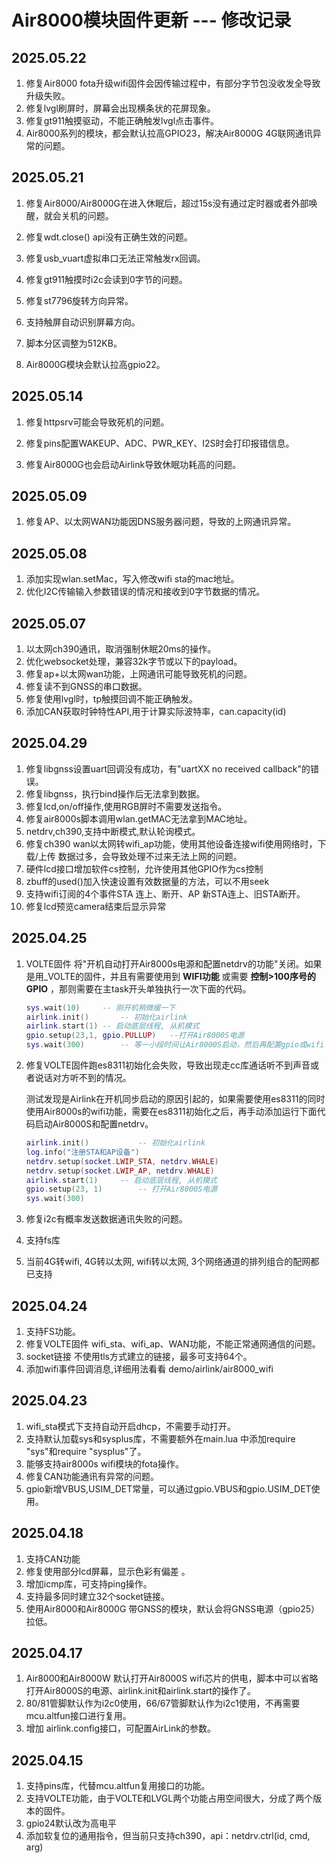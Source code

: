 # Air8000模块固件更新 --- 修改记录

## 2025.05.22

1. 修复Air8000 fota升级wifi固件会因传输过程中，有部分字节包没收发全导致升级失败。
2. 修复lvgl刷屏时，屏幕会出现横条状的花屏现象。
3. 修复gt911触摸驱动，不能正确触发lvgl点击事件。
4. Air8000系列的模块，都会默认拉高GPIO23，解决Air8000G 4G联网通讯异常的问题。

## 2025.05.21

1. 修复Air8000/Air8000G在进入休眠后，超过15s没有通过定时器或者外部唤醒，就会关机的问题。

2. 修复wdt.close() api没有正确生效的问题。
3. 修复usb_vuart虚拟串口无法正常触发rx回调。
4. 修复gt911触摸时i2c会读到0字节的问题。
5. 修复st7796旋转方向异常。
6. 支持触屏自动识别屏幕方向。
7. 脚本分区调整为512KB。
8. Air8000G模块会默认拉高gpio22。



## 2025.05.14

1. 修复httpsrv可能会导致死机的问题。

2. 修复pins配置WAKEUP、ADC、PWR_KEY、I2S时会打印报错信息。
3. 修复Air8000G也会启动Airlink导致休眠功耗高的问题。



## 2025.05.09

1. 修复AP、以太网WAN功能因DNS服务器问题，导致的上网通讯异常。



## 2025.05.08

1. 添加实现wlan.setMac，写入修改wifi sta的mac地址。
2. 优化I2C传输输入参数错误的情况和接收到0字节数据的情况。



## 2025.05.07

1. 以太网ch390通讯，取消强制休眠20ms的操作。
2. 优化websocket处理，兼容32k字节或以下的payload。
3. 修复ap+以太网wan功能，上网通讯可能导致死机的问题。
4. 修复读不到GNSS的串口数据。
5. 修复使用lvgl时，tp触摸回调不能正确触发。
6. 添加CAN获取时钟特性API,用于计算实际波特率，can.capacity(id)



## 2025.04.29

1. 修复libgnss设置uart回调没有成功，有"uartXX no received callback"的错误。
2. 修复libgnss，执行bind操作后无法拿到数据。
3. 修复lcd,on/off操作,使用RGB屏时不需要发送指令。
4. 修复air8000s脚本调用wlan.getMAC无法拿到MAC地址。
5. netdrv,ch390,支持中断模式,默认轮询模式。
6. 修复ch390 wan以太网转wifi_ap功能，使用其他设备连接wifi使用网络时，下载/上传 数据过多，会导致处理不过来无法上网的问题。
7. 硬件lcd接口增加软件cs控制，允许使用其他GPIO作为cs控制
8. zbuff的used()加入快速设置有效数据量的方法，可以不用seek
9. 支持wifi订阅的4个事件STA 连上、断开、AP 新STA连上、旧STA断开。
10. 修复lcd预览camera结束后显示异常



## 2025.04.25

1. VOLTE固件 将"开机自动打开Air8000s电源和配置netdrv的功能"关闭。如果是用_VOLTE的固件，并且有需要使用到 **WIFI功能** 或需要 **控制>100序号的GPIO** ，那则需要在主task开头单独执行一次下面的代码。

   ~~~lua
   sys.wait(10)		-- 刚开机稍微缓一下
   airlink.init()		-- 初始化airlink
   airlink.start(1)	-- 启动底层线程, 从机模式
   gpio.setup(23,1, gpio.PULLUP)   --打开Air8000S电源
   sys.wait(300)		-- 等一小段时间让Air8000S启动，然后再配置gpio或wifi
   ~~~

2. 修复VOLTE固件跑es8311初始化会失败，导致出现走cc库通话听不到声音或者说话对方听不到的情况。

   测试发现是Airlink在开机同步启动的原因引起的，如果需要使用es8311的同时 使用Air8000s的wifi功能，需要在es8311初始化之后，再手动添加运行下面代码启动Air8000S和配置netdrv。

   ~~~lua
   airlink.init()			-- 初始化airlink
   log.info("注册STA和AP设备")
   netdrv.setup(socket.LWIP_STA, netdrv.WHALE)
   netdrv.setup(socket.LWIP_AP, netdrv.WHALE)
   airlink.start(1)	 	-- 启动底层线程, 从机模式
   gpio.setup(23, 1) 		-- 打开Air8000S电源
   sys.wait(300)
   ~~~
   
3. 修复i2c有概率发送数据通讯失败的问题。

4. 支持fs库

5. 当前4G转wifi, 4G转以太网, wifi转以太网, 3个网络通道的排列组合的配网都已支持



## 2025.04.24

1. 支持FS功能。
2. 修复VOLTE固件 wifi_sta、wifi_ap、WAN功能，不能正常通网通信的问题。
3. socket链接 不使用tls方式建立的链接，最多可支持64个。
4. 添加wifi事件回调消息,详细用法看看 demo/airlink/air8000_wifi



## 2025.04.23 

1. wifi_sta模式下支持自动开启dhcp，不需要手动打开。
2. 支持默认加载sys和sysplus库，不需要额外在main.lua 中添加require "sys"和require "sysplus"了。
3. 能够支持air8000s wifi模块的fota操作。
4. 修复CAN功能通讯有异常的问题。
5. gpio新增VBUS,USIM_DET常量，可以通过gpio.VBUS和gpio.USIM_DET使用。



## 2025.04.18 

1. 支持CAN功能 
2. 修复使用部分lcd屏幕，显示色彩有偏差 。
3. 增加icmp库，可支持ping操作。
4. 支持最多同时建立32个socket链接。
5. 使用Air8000和Air8000G 带GNSS的模块，默认会将GNSS电源（gpio25）拉低。



## 2025.04.17

1. Air8000和Air8000W 默认打开Air8000S wifi芯片的供电，脚本中可以省略打开Air8000S的电源、airlink.init和airlink.start的操作了。
2. 80/81管脚默认作为i2c0使用，66/67管脚默认作为i2c1使用，不再需要mcu.altfun接口进行复用。
3. 增加 airlink.config接口，可配置AirLink的参数。



## 2025.04.15

1. 支持pins库，代替mcu.altfun复用接口的功能。
2. 支持VOLTE功能，由于VOLTE和LVGL两个功能占用空间很大，分成了两个版本的固件。
3. gpio24默认改为高电平
4. 添加软复位的通用指令，但当前只支持ch390，api：netdrv.ctrl(id, cmd, arg)